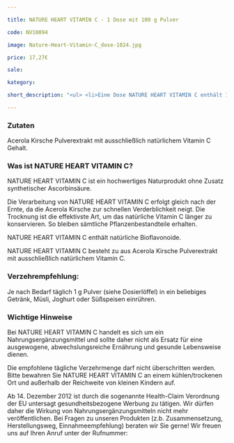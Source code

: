 ```yaml
---

title: NATURE HEART VITAMIN C - 1 Dose mit 100 g Pulver

code: NV10094

image: Nature-Heart-Vitamin-C_dose-1024.jpg

price: 17,27€

sale:

kategory:

short_description: "<ul> <li>Eine Dose NATURE HEART VITAMIN C enthält 100 g Acerola Kirsche Pulverextrakt mit natürlichem Vitamin C aus brasilianischen Acerola-Früchten, inclusive 1 gratis Dosierlöffel. </li> <li>Herstellungsort Deutschland. Premiumqualität! </li> <li>Ohne Zusatz synthetischer Ascorbinsäure. </li> <li>NATURE HEART Produkte sind frei von Magnesiumstearat und rückstandskontrolliert. </li> <li>Incl. Zertifikat (auszugsweise). </li> <li>Die jeweilige aktuelle Chargennummer sowie das Haltbarkeitsdatum finden Sie auf dem NATURE HEART Produktetikett</li> </ul>"

---
```


 

<h3>Zutaten</h3>

<p>

Acerola Kirsche Pulverextrakt mit ausschließlich natürlichem Vitamin C Gehalt.

</p>

 

<h3>Was ist NATURE HEART VITAMIN C?</h3>

<p>

NATURE HEART VITAMIN C ist ein hochwertiges Naturprodukt ohne Zusatz synthetischer Ascorbinsäure.

Die Verarbeitung von NATURE HEART VITAMIN C erfolgt gleich nach der Ernte, da die Acerola Kirsche zur schnellen Verderblichkeit neigt. Die Trocknung ist die effektivste Art, um das natürliche Vitamin C länger zu konservieren. So bleiben sämtliche Pflanzenbestandteile erhalten.

</p>

<p>

NATURE HEART VITAMIN C enthält natürliche Bioflavonoide.

NATURE HEART VITAMIN C besteht zu aus Acerola Kirsche Pulverextrakt mit ausschließlich natürlichem Vitamin C.

</p>

 

<h3>Verzehrempfehlung:</h3>

<p>

Je nach Bedarf täglich 1 g Pulver (siehe Dosierlöffel) in ein beliebiges Getränk, Müsli, Joghurt oder Süßspeisen einrühren.

</p>

 

<h3>Wichtige Hinweise</h3>

<p>

Bei NATURE HEART VITAMIN C handelt es sich um ein Nahrungsergänzungsmittel und sollte daher nicht als Ersatz für eine ausgewogene, abwechslungsreiche Ernährung und gesunde Lebensweise dienen.

</p>

<p>

Die empfohlene tägliche Verzehrmenge darf nicht überschritten werden. Bitte bewahren Sie NATURE HEART VITAMIN C an einem kühlen/trockenen Ort und außerhalb der Reichweite von kleinen Kindern auf.

</p>

<p>

Ab 14. Dezember 2012 ist durch die sogenannte Health-Claim Verordnung der EU untersagt gesundheitsbezogene Werbung zu tätigen. Wir dürfen daher die Wirkung von Nahrungsergänzungsmitteln nicht mehr veröffentlichen. Bei Fragen zu unseren Produkten (z.b. Zusammensetzung, Herstellungsweg, Einnahmeempfehlung) beraten wir Sie gerne! Wir freuen uns auf Ihren Anruf unter der Rufnummer:

</p>
